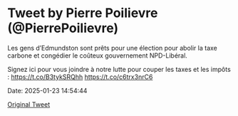 # Tweet by Pierre Poilievre (@PierrePoilievre)

Les gens d’Edmundston sont prêts pour une élection pour abolir la taxe carbone et congédier le coûteux gouvernement NPD-Libéral. 

Signez ici pour vous joindre à notre lutte pour couper les taxes et les impôts : https://t.co/B3tykSRQhh https://t.co/c6trx3nrC6

Date: 2025-01-23 14:54:44

[Original Tweet](https://x.com/PierrePoilievre/status/1882441842811408643)
